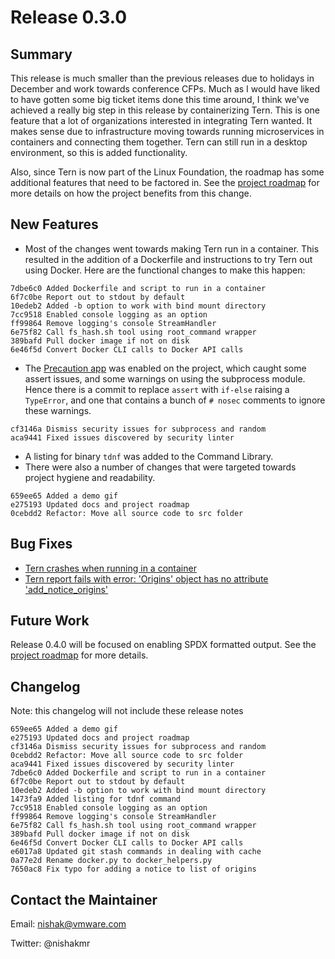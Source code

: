 # Release 0.3.0

## Summary
This release is much smaller than the previous releases due to holidays in December and work towards conference CFPs. Much as I would have liked to have gotten some big ticket items done this time around, I think we've achieved a really big step in this release by containerizing Tern. This is one feature that a lot of organizations interested in integrating Tern wanted. It makes sense due to infrastructure moving towards running microservices in containers and connecting them together. Tern can still run in a desktop environment, so this is added functionality.

Also, since Tern is now part of the Linux Foundation, the roadmap has some additional features that need to be factored in. See the [project roadmap](/docs/project-roadmap.md) for more details on how the project benefits from this change.

## New Features

- Most of the changes went towards making Tern run in a container. This resulted in the addition of a Dockerfile and instructions to try Tern out using Docker. Here are the functional changes to make this happen:
```
7dbe6c0 Added Dockerfile and script to run in a container
6f7c0be Report out to stdout by default
10edeb2 Added -b option to work with bind mount directory
7cc9518 Enabled console logging as an option
ff99864 Remove logging's console StreamHandler
6e75f82 Call fs_hash.sh tool using root_command wrapper
389bafd Pull docker image if not on disk
6e46f5d Convert Docker CLI calls to Docker API calls
```
- The [Precaution app](https://github.com/apps/precaution) was enabled on the project, which caught some assert issues, and some warnings on using the subprocess module. Hence there is a commit to replace `assert` with `if-else` raising a `TypeError`, and one that contains a bunch of `# nosec` comments to ignore these warnings.
```
cf3146a Dismiss security issues for subprocess and random
aca9441 Fixed issues discovered by security linter
```
- A listing for binary `tdnf` was added to the Command Library.
- There were also a number of changes that were targeted towards project hygiene and readability.
```
659ee65 Added a demo gif
e275193 Updated docs and project roadmap
0cebdd2 Refactor: Move all source code to src folder
```
## Bug Fixes
* [Tern crashes when running in a container](https://github.com/vmware/tern/issues/153)
* [Tern report fails with error: 'Origins' object has no attribute 'add_notice_origins'](https://github.com/vmware/tern/issues/142)

## Future Work
Release 0.4.0 will be focused on enabling SPDX formatted output. See the [project roadmap](/docs/project-roadmap.md) for more details.

## Changelog

Note: this changelog will not include these release notes

```
659ee65 Added a demo gif
e275193 Updated docs and project roadmap
cf3146a Dismiss security issues for subprocess and random
0cebdd2 Refactor: Move all source code to src folder
aca9441 Fixed issues discovered by security linter
7dbe6c0 Added Dockerfile and script to run in a container
6f7c0be Report out to stdout by default
10edeb2 Added -b option to work with bind mount directory
1473fa9 Added listing for tdnf command
7cc9518 Enabled console logging as an option
ff99864 Remove logging's console StreamHandler
6e75f82 Call fs_hash.sh tool using root_command wrapper
389bafd Pull docker image if not on disk
6e46f5d Convert Docker CLI calls to Docker API calls
e6017a8 Updated git stash commands in dealing with cache
0a77e2d Rename docker.py to docker_helpers.py
7650ac8 Fix typo for adding a notice to list of origins
```

## Contact the Maintainer

Email: nishak@vmware.com

Twitter: @nishakmr
